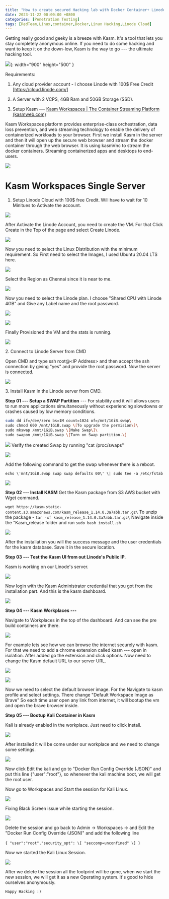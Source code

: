 ```yaml
---
title: "How to create secured Hacking lab with Docker Container+ Linode Cloud"
date: 2023-11-22 00:00:00 +0800
categories: [Penetration Testing]
tags: [RedTeam,Linux,container,Docker,Linux Hacking,Linode Cloud]
---
```



Getting really good and geeky is a breeze with Kasm. It's a tool that
lets you stay completely anonymous online. If you need to do some
hacking and want to keep it on the down-low, Kasm is the way to go ---
the ultimate hacking tool.

![](/assets/linode/media/image1.jpeg){: width="900" height="500" }

Requirements:

1.  Any cloud provider account - I choose Linode with 100\$ Free Credit
    \[<https://cloud.linode.com/>\]

2.  A Server with 2 VCPS, 4GB Ram and 50GB Storage (SSD).

3.  Setup Kasm --- [Kasm Workspaces \| The Container Streaming Platform
    (kasmweb.com)](https://kasmweb.com/)

Kasm Workspaces platform provides enterprise-class orchestration, data
loss prevention, and web streaming technology to enable the delivery of
containerized workloads to your browser. First we install Kasm in the
server and then it will open up the secure web browser and stream the
docker container through the web browser. It is using kasmVnc to stream
the docker containers. Streaming containerized apps and desktops to
end-users.

![](/assets/linode/media/image2.png)

# Kasm Workspaces Single Server

1.  Setup Linode Cloud with 100\$ free Credit. Will have to wait for 10
    Minitues to Activate the account.

![](/assets/linode/media/image3.png)

After Activate the Linode Account, you need to create the VM. For that
Click Create in the Top of the page and select Create Linode.

![](/assets/linode/media/image4.png)

Now you need to select the Linux Distribution with the minimum
requirement. So First need to select the Images, I used Ubuntu 20.04 LTS
here.

![](/assets/linode/media/image5.png)

Select the Region as Chennai since it is near to me.

![](/assets/linode/media/image6.png)

Now you need to select the Linode plan. I choose "Shared CPU with Linode
4GB" and Give any Label name and the root password.

![](/assets/linode/media/image7.png)

![](/assets/linode/media/image8.png)

Finally Provisioned the VM and the stats is running.

![](/assets/linode/media/image9.png)

 2\. Connect to Linode Server from CMD

Open CMD and type ssh root@\<IP Address\> and then accept the ssh
connection by giving "yes" and provide the root password. Now the server
is connected.

![](/assets/linode/media/image10.png)

3\. Install Kasm in the Linode server from CMD.

**Step 01 --- Setup a SWAP Partition** --- For stability and it will
allows users to run more applications simultaneously without
experiencing slowdowns or crashes caused by low memory conditions.

```bash
sudo dd if=/dev/zero bs=1M count=1024 of=/mnt/1GiB.swap\
sudo chmod 600 /mnt/1GiB.swap \[To upgrade the permision\]\
sudo mkswap /mnt/1GiB.swap \[Make Swap\]\
sudo swapon /mnt/1GiB.swap \[Turn on Swap partition.\]
```
![](/assets/linode/media/image11.png)
Verify the created Swap by running "cat /proc/swaps"

![](/assets/linode/media/image12.png)

Add the following command to get the swap whenever there is a reboot.

``` echo \'mnt/1GiB.swap swap swap defaults 00\' \| sudo tee -a /etc/fstab ```

![](/assets/linode/media/image13.png)

   **Step 02 --- Install KASM**
     Get the Kasm package from S3 AWS bucket with Wget command.

``` wget https://kasm-static-content.s3.amazonaws.com/kasm_release_1.14.0.3a7abb.tar.gz\ ```
To unzip the package - ``` tar -xf kasm_release_1.14.0.3a7abb.tar.gz\ ```
Navigate inside the \"Kasm_release folder and run ``` sudo bash install.sh ```

![](/assets/linode/media/image14.png)

After the installation you will the success message and the user
credentials for the kasm database. Save it in the secure location.

**Step 03 --- Test the Kasm UI from out Linode's Public IP.**

Kasm is working on our Linode's server.

![](/assets/linode/media/image15.png)

Now login with the Kasm Administrator credential that you got from the installation part. And this is the kasm dashboard.

![](/assets/linode/media/image16.png)

**Step 04 --- Kasm Workplaces ---** 

Navigate to Workplaces in the top of
the dashboard. And can see the pre build containers are there.

![](/assets/linode/media/image17.png)

For example lets see how we can browse the internet securely with kasm.
For that we need to add a chrome extension called kasm --- open in
isolation. After added go the extension and click options. Now need to
change the Kasm default URL to our server URL.

![](/assets/linode/media/image18.png)

![](/assets/linode/media/image19.png)

Now we need to select the default browser image. For the Navigate to
kasm profile and select settings. There change "Default Workspace Image
as Brave" So each time user open any link from internet, it will bootup
the vm and open the brave browser inside.

**Step 05 --- Bootup Kali Container in Kasm**

Kali is already enabled in the workplace. Just need to click install.

![](/assets/linode/media/image20.png)

After installed it will be come under our workplace and we need to
change some settings.

![](/assets/linode/media/image21.png)

Now click Edit the kali and go to "Docker Run Config Override (JSON)"
and put this line {"user":"root"}, so whenever the kali machine boot, we
will get the root user.

Now go to Workspaces and Start the session for Kali Linux.

![](/assets/linode/media/image22.png)

Fixing Black Screen issue while starting the session.

![](/assets/linode/media/image23.png)

Delete the session and go back to Admin -\> Workspaces -\> and Edit the
"Docker Run Config Override (JSON)" and add the following line\
\
``` { "user":"root","security_opt": \[ "seccomp=unconfined" \] } ```

Now we started the Kali Linux Session.

![](/assets/linode/media/image24.png)

After we delete the session all the footprint will be gone, when we start the new session, we will get it as a new Operating system. It's good to hide ourselves anonymously.


```Happy Hacking :) ```